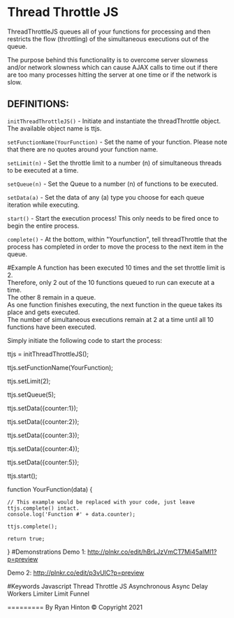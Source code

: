 # Thread Throttle JS

ThreadThrottleJS queues all of your functions for processing and then restricts the flow (throttling) of the simultaneous executions out of the queue.

The purpose behind this functionality is to overcome server slowness and/or network slowness which can cause AJAX calls to time out if there are too many processes hitting the server at one time or if the network is slow.

DEFINITIONS:
--------- 
`initThreadThrottleJS()` - Initiate and instantiate the threadThrottle object.  The available object name is ttjs.

`setFunctionName(YourFunction)` - Set the name of your function. Please note that there are no quotes around your function name.

`setLimit(n)` - Set the throttle limit to a number (n) of simultaneous threads to be executed at a time.

`setQueue(n)` - Set the Queue to a number (n) of functions to be executed.

`setData(a)` - Set the data of any (a) type you choose for each queue iteration while executing.

`start()` - Start the execution process! This only needs to be fired once to begin the entire process.

`complete()` - At the bottom, within "Yourfunction", tell threadThrottle that the process has completed in order to move the process to the next item in the queue.

#Example
A function has been executed 10 times and the set throttle limit is 2.  
Therefore, only 2 out of the 10 functions queued to run can execute at a time.  
The other 8 remain in a queue.  
As one function finishes executing, the next function in the queue takes its place and gets executed.  
The number of simultaneous executions remain at 2 at a time until all 10 functions have been executed.

Simply initiate the following code to start the process:

ttjs = initThreadThrottleJS();

ttjs.setFunctionName(YourFunction);

ttjs.setLimit(2);

ttjs.setQueue(5);

ttjs.setData({counter:1});

ttjs.setData({counter:2});

ttjs.setData({counter:3});

ttjs.setData({counter:4});

ttjs.setData({counter:5});

ttjs.start();

function YourFunction(data) {
    
    // This example would be replaced with your code, just leave ttjs.complete() intact.
    console.log('Function #' + data.counter);
    
    ttjs.complete();

    return true;
}
#Demonstrations
Demo 1: http://plnkr.co/edit/hBrLJzVmCT7Mi45aIMl1?p=preview

Demo 2: http://plnkr.co/edit/p3vUlC?p=preview

#Keywords
Javascript Thread Throttle JS Asynchronous Async Delay Workers Limiter Limit Funnel

=========
By Ryan Hinton
© Copyright 2021
